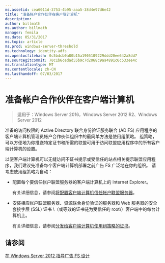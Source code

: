 ```yaml
---
ms.assetid: cea6011d-3753-4b95-aaa5-38d4e97d6e42
title: "准备帐户合作伙伴在客户端计算机"
description: 
author: billmath
ms.author: billmath
manager: femila
ms.date: 05/31/2017
ms.topic: article
ms.prod: windows-server-threshold
ms.technology: identity-adfs
ms.openlocfilehash: 0c5bdcb0a80b15a1905109229ddd20ee642a8dd7
ms.sourcegitcommit: 70c1b6cedad55b9c7d2068c9aa4891c6c533ee4c
ms.translationtype: MT
ms.contentlocale: zh-CN
ms.lasthandoff: 07/03/2017
---
```

# <a name="prepare-client-computers-in-the-account-partner"></a>准备帐户合作伙伴在客户端计算机

>适用于：Windows Server 2016，Windows Server 2012 R2、Windows Server 2012

准备的访问权限的 Active Directory 联合身份验证服务联合 \(AD FS\) 应用程序的客户端计算机管理员帐户合作伙伴组织中的最简单方法是使用组策略。 组策略，可以方便地为你推送特定证书和所需的联盟可用于访问联盟应用程序中的所有客户端计算机的设置。  
  
以便客户端计算机可以无缝访问不证书提示或受信任的站点相关提示联盟应用程序，我们建议先准备每个客户端计算机部署之前广告 FS 广泛地在你的组织。 请考虑使用组策略为自动：  
  
-   配置每个要信任帐户联盟服务器的客户端计算机上的 Internet Explorer。  
  
    有关详细信息，请参阅[将配置客户端计算机信任帐户联盟服务器](../../ad-fs/deployment/Configure-Client-Computers-to-Trust-the-Account-Federation-Server.md)。  
  
-   安装相应帐户联盟服务器、资源联合身份验证的服务器和 Web 服务器的安全套接字层 \(SSL\) 证书 \（或等效的证书链为受信任的 root\）客户端中的每台计算机上。  
  
    有关详细信息，请参阅[分发给客户端计算机使用组策略的证书](../../ad-fs/deployment/Distribute-Certificates-to-Client-Computers-by-Using-Group-Policy.md)。  
  

## <a name="see-also"></a>请参阅
[在 Windows Server 2012 指导广告 FS 设计](AD-FS-Design-Guide-in-Windows-Server-2012.md)
